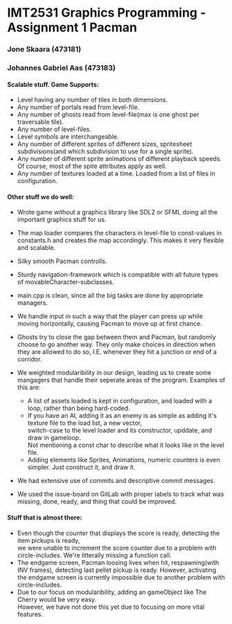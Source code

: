 # IMT2531 Graphics Programming - Assignment 1 Pacman
### Jone Skaara (473181)
### Johannes Gabriel Aas (473183)


#### Scalable stuff. Game Supports:
* Level having any number of tiles in both dimensions.
* Any number of portals read from level-file.
* Any number of ghosts read from level-file(max is one ghost per traversable tile).
* Any number of level-files.
* Level symbols are interchangeable.
* Any number of different sprites of different sizes, spritesheet subdivisions(and which subdivision to use for a single sprite).
* Any number of different sprite animations of different playback speeds. Of course, most of the spite attributes apply as well. 
* Any number of textures loaded at a time. Loaded from a list of files in configuration.


#### Other stuff we do well:
* Wrote game without a graphics library like SDL2 or SFML doing all the important graphics stuff for us.
* The map loader compares the characters in level-file to const-values in constants.h and creates the
  map accordingly. This makes it very flexible and scalable.
* Silky smooth Pacman controlls.

* Sturdy navigation-framework which is compatible with all future types of movableCharacter-subclasses.

* main.cpp is clean, since all the big tasks are done by appropriate managers.

* We handle input in such a way that the player can press up while moving horizontally, causing Pacman
  to move up at first chance.

* Ghosts try to close the gap between them and Pacman, but randomly choose to go another way.
  They only make choices in direction when they are allowed to do so, I.E. whenever they hit a
  junction or end of a corridor.

* We weighted modularibility in our design, leading us to create some mangagers that handle their seperate areas of the program.
  Examples of this are: 
  	- A list of assets loaded is kept in configuration, and loaded with a loop, rather than being hard-coded.
  	- If you have an AI, adding it as an enemy is as simple as adding it's texture file to the load list, a new vector,  
  	  switch-case to the level loader and its constructor, upddate, and draw in gameloop.  
  	  Not mentioning a const char to describe what it looks like in the level file.
	- Adding elements like Sprites, Animations, numeric counters is even simpler. Just construct it, and draw it.

* We had extensive use of commits and descriptive commit messages.
* We used the issue-board on GitLab with proper labels to track what was missing, done, ready, and thing that could be improved.


#### Stuff that is almost there:
* Even though the counter that displays the score is ready, detecting the item pickups is ready,  
  we were unable to increment the score counter due to a problem with circle-includes. We're litterally missing a function call.
* The endgame screen, Pacman loosing lives when hit, respawning(with INV frames), detecting last pellet pickup is ready. 
  However, activating the endgame screen is currently impossible due to another problem with circle-includes.
* Due to our focus on modularibility, adding an gameObject like The Cherry would be very easy.  
  However, we have not done this yet due to focusing on more vital features.